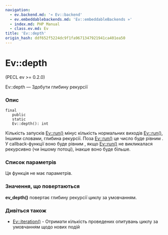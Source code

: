 ```yaml
---
navigation:
  - ev.backend.md: '« Ev::backend'
  - ev.embeddablebackends.md: 'Ev::embeddableBackends »'
  - index.md: PHP Manual
  - class.ev.md: Ev
title: 'Ev::depth'
origin_hash: ddf652f5224dc9f1fa9671347921941ca401ea50
---
```

# Ev::depth

(PECL ev >= 0.2.0)

Ev::depth — Здобути глибину рекурсії

### Опис

```methodsynopsis
final
   public
   static
   Ev::depth(): int
```

Кількість запусків [Ev::run()](ev.run.md) мінус кількість нормальних виходів [Ev::run()](ev.run.md), Іншими словами, глибина рекурсії. Поза [Ev::run()](ev.run.md) це число буде рівним . У callback-функції воно буде рівним , якщо [Ev::run()](ev.run.md) не викликалася рекурсивно (чи іншому потоці), інакше воно буде більше.

### Список параметрів

Ця функція не має параметрів.

### Значення, що повертаються

**ev\_depth()** повертає глибину рекурсії циклу за умовчанням.

### Дивіться також

-   [Ev::iteration()](ev.iteration.md) \- Отримати кількість проведених опитувань циклу за умовчанням щодо нових подій
